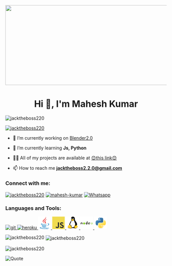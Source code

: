 <p align="center">
<img src="https://i.ibb.co/yYgNrZd/jack.jpg"  width="550" height="250">
  </p>

<h1 align="center">Hi 👋, I'm Mahesh Kumar</h1>
<p align="left"> <img src="https://komarev.com/ghpvc/?username=jacktheboss220&label=Profile%20views&color=0e75b6&style=flat" alt="jacktheboss220" /> </p>

<p align="left"> <a href="https://github.com/ryo-ma/github-profile-trophy"><img src="https://github-profile-trophy.vercel.app/?username=jacktheboss220" alt="jacktheboss220" /></a> </p>

- 🔭 I’m currently working on [Blender2.0](https://github.com/jacktheboss220/Blender2.0)

- 🌱 I’m currently learning **Js, Python**

- 👨‍💻 All of my projects are available at [😊this link😊](https://github.com/jacktheboss220?tab=repositories)

- 📫 How to reach me **jacktheboss2.2.0@gmail.com**

<h3 align="left">Connect with me:</h3>
<p align="left">
<a href="https://twitter.com/jacktheboss220" target="blank"><img align="center" src="https://raw.githubusercontent.com/rahuldkjain/github-profile-readme-generator/master/src/images/icons/Social/twitter.svg" alt="jacktheboss220" height="30" width="40" /></a>
<a href="https://www.linkedin.com/in/mahesh-kumar-77929b218" target="blank"><img align="center" src="https://raw.githubusercontent.com/rahuldkjain/github-profile-readme-generator/master/src/images/icons/Social/linked-in-alt.svg" alt="mahesh-kumar" height="30" width="40" /></a>
<a href="https://wa.me/915862796243?text=Hi!!" target="blank"><img align="center" src="https://i.ibb.co/Ny7dqT6/4202050chatlogosocialsocialmediawhatsapp-115638-115663.png" alt="Whatsapp" height="30" width="35" /></a>
</p>

<h3 align="left">Languages and Tools:</h3>
<p align="left"> <a href="https://git-scm.com/" target="_blank" rel="noreferrer"> <img src="https://www.vectorlogo.zone/logos/git-scm/git-scm-icon.svg" alt="git" width="40" height="40"/> </a> <a href="https://heroku.com" target="_blank" rel="noreferrer"> <img src="https://www.vectorlogo.zone/logos/heroku/heroku-icon.svg" alt="heroku" width="40" height="40"/> </a> <a href="https://www.java.com" target="_blank" rel="noreferrer"> <img src="https://raw.githubusercontent.com/devicons/devicon/master/icons/java/java-original.svg" alt="java" width="40" height="40"/> </a> <a href="https://developer.mozilla.org/en-US/docs/Web/JavaScript" target="_blank" rel="noreferrer"> <img src="https://raw.githubusercontent.com/devicons/devicon/master/icons/javascript/javascript-original.svg" alt="javascript" width="40" height="40"/> </a> <a href="https://www.linux.org/" target="_blank" rel="noreferrer"> <img src="https://raw.githubusercontent.com/devicons/devicon/master/icons/linux/linux-original.svg" alt="linux" width="40" height="40"/> </a> <a href="https://nodejs.org" target="_blank" rel="noreferrer"> <img src="https://raw.githubusercontent.com/devicons/devicon/master/icons/nodejs/nodejs-original-wordmark.svg" alt="nodejs" width="40" height="40"/> </a> <a href="https://www.python.org" target="_blank" rel="noreferrer"> <img src="https://raw.githubusercontent.com/devicons/devicon/master/icons/python/python-original.svg" alt="python" width="40" height="40"/> </a> </p>

<p><img align="left" src="https://github-readme-stats.vercel.app/api/top-langs?username=jacktheboss220&show_icons=true&locale=en&layout=compact" alt="jacktheboss220" /></p>

<p>&nbsp;<img align="center" src="https://github-readme-stats.vercel.app/api?username=jacktheboss220&show_icons=true&locale=en" alt="jacktheboss220" /></p>

<p><img align="center" src="https://github-readme-streak-stats.herokuapp.com/?user=jacktheboss220&" alt="jacktheboss220" /></p>

![Quote](https://github-readme-quotes.herokuapp.com/quote?theme=dark&layout=socrates&animation=grow_out_in)
